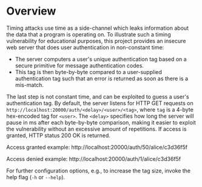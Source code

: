 # Overview
Timing attacks use time as a side-channel which leaks information about the data
that a program is operating on. To illustrate such a timing vulnerability for
educational purposes, this project provides an insecure web server that
does user authentication in non-constant time:

* The server computers a user's unique authentication tag based on a secure
primitive for message authentication codes.
* This tag is then byte-by-byte compared to a user-supplied authentication tag
such that an error is returned as soon as there is a mis-match.

The last step is not constant time, and can be exploited to guess a user's
authentication tag. By default, the server listens for HTTP GET requests on
  `http://localhost:20000/auth/<delay>/<user>/<tag>`,
where `tag` is a 4-byte hex-encoded tag for `<user>`. The `<delay>` specifies
how long the server will pause in ms after each byte-by-byte comparison, making
it easier to exploit the vulnerability without an excessive amount of
repetitions. If access is granted, HTTP status 200 OK is returned.

Access granted example:
  http://localhost:20000/auth/50/alice/c3d36f5f

Access denied example:
  http://localhost:20000/auth/1/alice/c3d36f5f

For further configuration options, e.g., to increase the tag size, invoke the
help flag (`-h` or `--help`).
